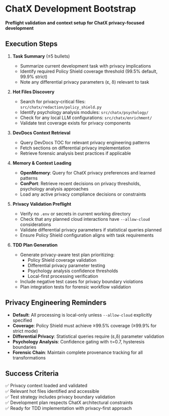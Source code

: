 # ChatX Development Bootstrap

**Preflight validation and context setup for ChatX privacy-focused development**

## Execution Steps

1. **Task Summary** (≤5 bullets)
   - Summarize current development task with privacy implications
   - Identify required Policy Shield coverage threshold (99.5% default, 99.9% strict)
   - Note any differential privacy parameters (ε, δ) relevant to task

2. **Hot Files Discovery**
   - Search for privacy-critical files: `src/chatx/redaction/policy_shield.py`
   - Identify psychology analysis modules: `src/chatx/psychology/`
   - Check for any local LLM configurations: `src/chatx/enrichment/`
   - Validate test coverage exists for privacy components

3. **DevDocs Context Retrieval**
   - Query DevDocs TOC for relevant privacy engineering patterns
   - Fetch sections on differential privacy implementation
   - Retrieve forensic analysis best practices if applicable

4. **Memory & Context Loading**
   - **OpenMemory**: Query for ChatX privacy preferences and learned patterns
   - **ConPort**: Retrieve recent decisions on privacy thresholds, psychology analysis approaches
   - Load any active privacy compliance decisions or constraints

5. **Privacy Validation Preflight**
   - Verify no `.env` or secrets in current working directory
   - Check that any planned cloud interactions have `--allow-cloud` considerations
   - Validate differential privacy parameters if statistical queries planned
   - Ensure Policy Shield configuration aligns with task requirements

6. **TDD Plan Generation**
   - Generate privacy-aware test plan prioritizing:
     - Policy Shield coverage validation
     - Differential privacy parameter testing
     - Psychology analysis confidence thresholds
     - Local-first processing verification
   - Include negative test cases for privacy boundary violations
   - Plan integration tests for forensic workflow validation

## Privacy Engineering Reminders

- **Default**: All processing is local-only unless `--allow-cloud` explicitly specified
- **Coverage**: Policy Shield must achieve ≥99.5% coverage (≥99.9% for strict mode)
- **Differential Privacy**: Statistical queries require (ε,δ) parameter validation
- **Psychology Analysis**: Confidence gating with τ=0.7, hysteresis boundaries
- **Forensic Chain**: Maintain complete provenance tracking for all transformations

## Success Criteria

✅ Privacy context loaded and validated  
✅ Relevant hot files identified and accessible  
✅ Test strategy includes privacy boundary validation  
✅ Development plan respects ChatX architectural constraints  
✅ Ready for TDD implementation with privacy-first approach
